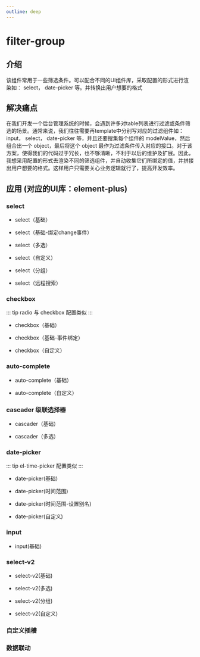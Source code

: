 ```yaml
---
outline: deep
---
```


# filter-group

## 介绍

该组件常用于一些筛选条件。可以配合不同的UI组件库，采取配置的形式进行渲染如： select， date-picker 等。并转换出用户想要的格式

## 解决痛点

在我们开发一个后台管理系统的时候，会遇到许多对table列表进行过滤或条件筛选的场景。通常来说，我们往往需要再template中分别写对应的过滤组件如： input， select， date-picker 等，并且还要搜集每个组件的 modelValue，然后组合出一个 object，最后将这个 object 最作为过滤条件传入对应的接口。对于该方案，使得我们的代码过于冗长，也不够清晰，不利于以后的维护及扩展。因此，我想采用配置的形式去渲染不同的筛选组件，并自动收集它们所绑定的值，并拼接出用户想要的格式。这样用户只需要关心业务逻辑就行了，提高开发效率。

## 应用 (对应的UI库：element-plus)

### select

- select（基础）

<demo src="./demos/filter-group/element-plus/select/select.vue" ></demo>

- select（基础-绑定change事件）

<demo src="./demos/filter-group/element-plus/select/event-select.vue" ></demo>

- select（多选）

<demo src="./demos/filter-group/element-plus/select/multiple-select.vue" ></demo>


- select（自定义）

<demo src="./demos/filter-group/element-plus/select/custom-select.vue" ></demo>

- select（分组）

<demo src="./demos/filter-group/element-plus/select/group-select.vue" ></demo>

- select（远程搜索）

<demo src="./demos/filter-group/element-plus/select/remote-select.vue" ></demo>

### checkbox

::: tip
radio 与 checkbox 配置类似
:::

- checkbox（基础）

<demo src="./demos/filter-group/element-plus/checkbox/checkbox.vue" ></demo>

- checkbox（基础-事件绑定）

<demo src="./demos/filter-group/element-plus/checkbox/event-checkbox.vue" ></demo>

- checkbox（自定义）

<demo src="./demos/filter-group/element-plus/checkbox/custom-checkbox.vue" ></demo>

### auto-complete

- auto-complete（基础）

<demo src="./demos/filter-group/element-plus/auto-complete/auto-complete.vue" ></demo>

- auto-complete（自定义）

<demo src="./demos/filter-group/element-plus/auto-complete/custom-auto-complete.vue" ></demo>

### cascader 级联选择器

- cascader（基础）

<demo src="./demos/filter-group/element-plus/cascader/cascader.vue" ></demo>

- cascader（多选）

<demo src="./demos/filter-group/element-plus/cascader/multiple-cascader.vue" ></demo>

### date-picker

::: tip
el-time-picker 配置类似
:::

- date-picker(基础)

<demo src="./demos/filter-group/element-plus/date-picker/basic.vue" ></demo>

- date-picker(时间范围)

<demo src="./demos/filter-group/element-plus/date-picker/range.vue" ></demo>

- date-picker(时间范围-设置别名)

<demo src="./demos/filter-group/element-plus/date-picker/alias-range.vue" ></demo>

- date-picker(自定义)

<demo src="./demos/filter-group/element-plus/date-picker/custom.vue" ></demo>

### input

- input(基础)

<demo src="./demos/filter-group/element-plus/input/basic.vue" ></demo>

### select-v2

- select-v2(基础)

<demo src="./demos/filter-group/element-plus/select-v2/basic.vue" ></demo>

- select-v2(多选)

<demo src="./demos/filter-group/element-plus/select-v2/multiple-select.vue" ></demo>

- select-v2(分组)

<demo src="./demos/filter-group/element-plus/select-v2/group.vue" ></demo>

- select-v2(自定义)

<demo src="./demos/filter-group/element-plus/select-v2/custom.vue" ></demo>

### 自定义插槽

<demo src="./demos/filter-group/slot/index.vue" ></demo>

### 数据联动

<demo src="./demos/filter-group/associate/index.vue" ></demo>
